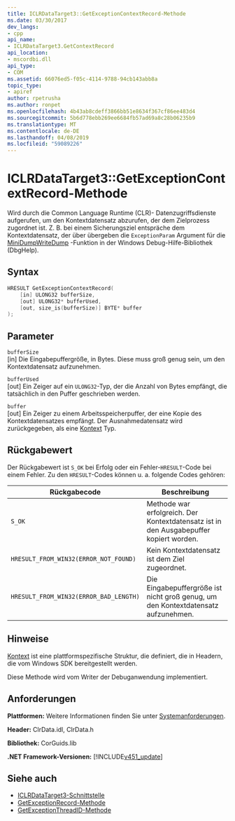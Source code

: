 ```yaml
---
title: ICLRDataTarget3::GetExceptionContextRecord-Methode
ms.date: 03/30/2017
dev_langs:
- cpp
api_name:
- ICLRDataTarget3.GetContextRecord
api_location:
- mscordbi.dll
api_type:
- COM
ms.assetid: 66076ed5-f05c-4114-9788-94cb143abb8a
topic_type:
- apiref
author: rpetrusha
ms.author: ronpet
ms.openlocfilehash: 4b43ab8cdeff3866bb51e8634f367cf86ee483d4
ms.sourcegitcommit: 5b6d778ebb269ee6684fb57ad69a8c28b06235b9
ms.translationtype: MT
ms.contentlocale: de-DE
ms.lasthandoff: 04/08/2019
ms.locfileid: "59089226"
---
```

# <a name="iclrdatatarget3getexceptioncontextrecord-method"></a>ICLRDataTarget3::GetExceptionContextRecord-Methode
Wird durch die Common Language Runtime (CLR)- Datenzugriffsdienste aufgerufen, um den Kontextdatensatz abzurufen, der dem Zielprozess zugordnet ist. Z. B. bei einem Sicherungsziel entspräche dem Kontextdatensatz, der über übergeben die `ExceptionParam` Argument für die [MiniDumpWriteDump](/windows/desktop/api/minidumpapiset/nf-minidumpapiset-minidumpwritedump) -Funktion in der Windows Debug-Hilfe-Bibliothek (DbgHelp).  
  
## <a name="syntax"></a>Syntax  
  
```cpp  
HRESULT GetExceptionContextRecord(  
    [in] ULONG32 bufferSize,  
    [out] ULONG32* bufferUsed,  
    [out, size_is(bufferSize)] BYTE* buffer  
);  
```  
  
## <a name="parameters"></a>Parameter  
 `bufferSize`  
 [in] Die Eingabepuffergröße, in Bytes. Diese muss groß genug sein, um den Kontextdatensatz aufzunehmen.  
  
 `bufferUsed`  
 [out] Ein Zeiger auf ein `ULONG32`-Typ, der die Anzahl von Bytes empfängt, die tatsächlich in den Puffer geschrieben werden.  
  
 `buffer`  
 [out] Ein Zeiger zu einem Arbeitsspeicherpuffer, der eine Kopie des Kontextdatensatzes empfängt. Der Ausnahmedatensatz wird zurückgegeben, als eine [Kontext](/windows/desktop/api/winnt/ns-winnt-_arm64_nt_context) Typ.  
  
## <a name="return-value"></a>Rückgabewert  
 Der Rückgabewert ist `S_OK` bei Erfolg oder ein Fehler-`HRESULT`-Code bei einem Fehler. Zu den `HRESULT`-Codes können u. a. folgende Codes gehören:  
  
|Rückgabecode|Beschreibung|  
|-----------------|-----------------|  
|`S_OK`|Methode war erfolgreich. Der Kontextdatensatz ist in den Ausgabepuffer kopiert worden.|  
|`HRESULT_FROM_WIN32(ERROR_NOT_FOUND)`|Kein Kontextdatensatz ist dem Ziel zugeordnet.|  
|`HRESULT_FROM_WIN32(ERROR_BAD_LENGTH)`|Die Eingabepuffergröße ist nicht groß genug, um den Kontextdatensatz aufzunehmen.|  
  
## <a name="remarks"></a>Hinweise  
 [Kontext](/windows/desktop/api/winnt/ns-winnt-_arm64_nt_context) ist eine plattformspezifische Struktur, die definiert, die in Headern, die vom Windows SDK bereitgestellt werden.  
  
 Diese Methode wird vom Writer der Debuganwendung implementiert.  
  
## <a name="requirements"></a>Anforderungen  
 **Plattformen:** Weitere Informationen finden Sie unter [Systemanforderungen](../../../../docs/framework/get-started/system-requirements.md).  
  
 **Header:** ClrData.idl, ClrData.h  
  
 **Bibliothek:** CorGuids.lib  
  
 **.NET Framework-Versionen:** [!INCLUDE[v451_update](../../../../includes/net-current-v451-nov-plus.md)]  
  
## <a name="see-also"></a>Siehe auch

- [ICLRDataTarget3-Schnittstelle](../../../../docs/framework/unmanaged-api/debugging/iclrdatatarget3-interface.md)
- [GetExceptionRecord-Methode](../../../../docs/framework/unmanaged-api/debugging/iclrdatatarget3-getexceptionrecord-method.md)
- [GetExceptionThreadID-Methode](../../../../docs/framework/unmanaged-api/debugging/iclrdatatarget3-getexceptionthreadid-method.md)
